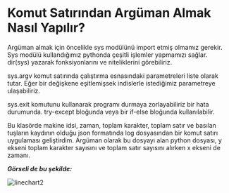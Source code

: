 # Komut Satırından Argüman Almak Nasıl Yapılır?

Argüman almak için öncelikle sys modülünü import etmiş olmamız gerekir. Sys modülü kullandığımız pythonda çeşitli işlemler yapmamızı sağlar. dir(sys) yazarak fonksiyonlarını ve niteliklerini görebiliriz.

sys.argv komut satırında çalıştırma esnasındaki parametreleri liste olarak tutar. Eğer bir değişkene eşitlemişsek indislerle istediğimiz parametreye ulaşabiliriz.

sys.exit komutunu kullanarak programı durmaya zorlayabiliriz bir hata durumunda. try-except bloğunda veya bir if-else bloğunda kullanılabilir.

Bu klasörde makine idsi, zaman, toplam karakter, toplam satır ve basılan tuşların kaydının olduğu json formatında log dosyasından bir komut satırı uygulaması geliştirdim. Argüman olarak bu dosyayı alan python dosyası, y ekseni toplam karakter sayısını ve toplam satır sayısını alırken x ekseni de zamanı. 

***Görseli de bu şekilde:***

![linechart2](https://user-images.githubusercontent.com/66912242/132508198-01d99aad-610d-41d8-b3bb-4bf6704a26ff.png)

